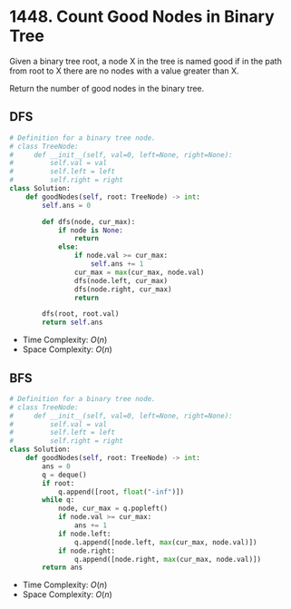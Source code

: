 # 1448. Count Good Nodes in Binary Tree
Given a binary tree root, a node X in the tree is named good if in the path from root to X there are no nodes with a value greater than X.

Return the number of good nodes in the binary tree.
## DFS
```PYTHON
# Definition for a binary tree node.
# class TreeNode:
#     def __init__(self, val=0, left=None, right=None):
#         self.val = val
#         self.left = left
#         self.right = right
class Solution:
    def goodNodes(self, root: TreeNode) -> int:
        self.ans = 0

        def dfs(node, cur_max):
            if node is None:
                return
            else:
                if node.val >= cur_max:
                    self.ans += 1
                cur_max = max(cur_max, node.val)
                dfs(node.left, cur_max)
                dfs(node.right, cur_max)
                return

        dfs(root, root.val)
        return self.ans
```
* Time Complexity: $O(n)$
* Space Complexity: $O(n)$
## BFS
```PYTHON
# Definition for a binary tree node.
# class TreeNode:
#     def __init__(self, val=0, left=None, right=None):
#         self.val = val
#         self.left = left
#         self.right = right
class Solution:
    def goodNodes(self, root: TreeNode) -> int:
        ans = 0
        q = deque()
        if root:
            q.append([root, float("-inf")])
        while q:
            node, cur_max = q.popleft()
            if node.val >= cur_max:
                ans += 1
            if node.left:
                q.append([node.left, max(cur_max, node.val)])
            if node.right:
                q.append([node.right, max(cur_max, node.val)])
        return ans
```
* Time Complexity: $O(n)$
* Space Complexity: $O(n)$